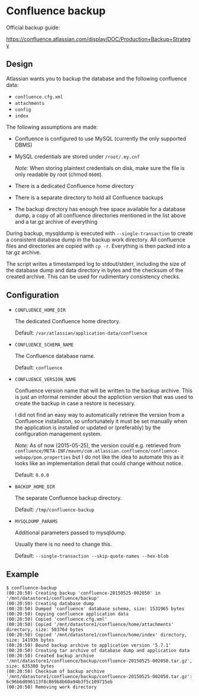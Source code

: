 # Confluence backup

Official backup guide:

https://confluence.atlassian.com/display/DOC/Production+Backup+Strategy

## Design

Atlassian wants you to backup the database and the following confluence
data:

- `confluence.cfg.xml`
- `attachments`
- `config`
- `index`

The following assumptions are made:

- Confluence is configured to use MySQL (currently the only supported DBMS)
- MySQL credentials are stored under `/root/.my.cnf`

    *Note:* When storing plaintext credentials on disk, make sure the file is
    only readable by root (chmod `0600`).

- There is a dedicated Confluence home directory
- There is a separate directory to hold all Confluence backups
- The backup directory has enough free space available for a database dump, a
copy of all confluence directories mentioned in the list above and a tar.gz
archive of everything

During backup, mysqldump is executed with `--single-transaction` to create a
consistent database dump in the backup work directory. All confluence files and
directories are copied with `cp -r`. Everything is then packed into a tar.gz
archive.

The script writes a timestamped log to stdout/stderr, including the size of the
database dump and data directory in bytes and the checksum of the created
archive. This can be used for rudimentary consistency checks.

## Configuration

- `CONFLUENCE_HOME_DIR`

    The dedicated Confluence home directory.

    Default: `/var/atlassian/application-data/confluence`

- `CONFLUENCE_SCHEMA_NAME`

    The Confluence database name.

    Default: `confluence`

- `CONFLUENCE_VERSION_NAME`

    Confluence version name that will be written to the backup archive. This is
    just an informal reminder about the appliction version that was used to
    create the backup in case a restore is necessary.

    I did not find an easy way to automatically retrieve the version from a
    Confluence installation, so unfortunately it must be set manually when the
    application is installed or updated or (preferably) by the configuration
    management system.

    *Note:* As of now (2015-05-25), the version could e.g. retrieved from
    `confluence/META-INF/maven/com.atlassian.confluence/confluence-webapp/pom.properties`
    but I do not like the idea to automate this as it looks like an
    implementation detail that could change without notice.

    Default: `0.0.0`

- `BACKUP_HOME_DIR`

    The separate Confluence backup directory.

    Default: `/tmp/confluence-backup`

- `MYSQLDUMP_PARAMS`

    Additional parameters passed to mysqldump.

    Usually there is no need to change this.

    Default: `--single-transaction --skip-quote-names --hex-blob`

## Example

    $ confluence-backup
    (00:20:50) Creating backup 'confluence-20150525-002050' in '/mnt/datastore1/confluence/backup'
    (00:20:50) Creating database dump
    (00:20:50) Dumped 'confluence' database schema, size: 1531965 bytes
    (00:20:50) Copying confluence application data
    (00:20:50) Copied 'confluence.cfg.xml'
    (00:20:50) Copied '/mnt/datastore1/confluence/home/attachments' directory, size: 503764 bytes
    (00:20:50) Copied '/mnt/datastore1/confluence/home/index' directory, size: 141936 bytes
    (00:20:50) Bound backup archive to application version '5.7.1'
    (00:20:50) Creating tar archive of database dump and application data
    (00:20:50) Created backup archive '/mnt/datastore1/confluence/backup/confluence-20150525-002050.tar.gz', size: 635380 bytes
    (00:20:50) Checksum of backup archive '/mnt/datastore1/confluence/backup/confluence-20150525-002050.tar.gz': 6c96b6d096113f8c869b8b60a94b3f5c109715eb
    (00:20:50) Removing work directory
